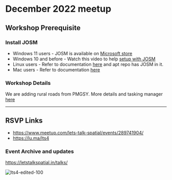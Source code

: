 # December 2022 meetup

## Workshop Prerequisite

### Install JOSM
- Windows 11 users - JOSM is available on [Microsoft store](https://apps.microsoft.com/store/detail/XPFCG1GV0WWGZX) 
- Windows 10 and before - Watch this video to help [setup with JOSM](https://www.youtube.com/watch?v=FmFPSeHnV7I&ab_channel=ShamashArko) 
- Linux users - Refer to documentation [here](https://josm.openstreetmap.de/wiki/Download#LinuxRepositories) and apt repo has JOSM in it.
- Mac users - Refer to documentation [here](https://josm.openstreetmap.de/wiki/Download#macOS)


### Workshop Details
We are adding rural roads from PMGSY. More details and tasking manager [here](https://tasks.hotosm.org/projects/13916/)

---

## RSVP Links
- https://www.meetup.com/lets-talk-spatial/events/289741904/
- https://lu.ma/lts4

### Event Archive and updates

https://letstalkspatial.in/talks/

![lts4-edited-100](https://user-images.githubusercontent.com/119618422/205122623-f540bd0f-e049-428f-bb8a-305b43ef1a62.jpg)
